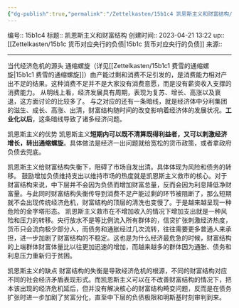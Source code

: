```yaml
---
{"dg-publish":true,"permalink":"/Zettelkasten/15b1c4 凯恩斯主义和财富结构/","dgPassFrontmatter":true}
---
```


编号:: 15b1c4
标题:: 凯恩斯主义和财富结构
创建时间:: 2023-04-21 13:22
up:: [[Zettelkasten/15b1c 货币对应央行的负债\|15b1c 货币对应央行的负债]]
来源:: 

---
当代经济危机的源头
通缩螺旋（详见[[Zettelkasten/15b1c1 费雪的通缩螺旋\|15b1c1 费雪的通缩螺旋]]）由产能过剩和消费不足引发的，是消费能力相对产出不足的结果。这种消费不足并不是大家没有消费意愿，而是没有薪资收入支撑的消费能力。
从明线上看，经济发展具有周期，表现为复苏、增长、高涨以及衰退，这方面讨论的比较多了。
与之对应的还有一条暗线，就是经济体中分利集团的滋生、成长、高涨、出清，财富结构随时间的改变影响着经济体的发展状况。**工业化以后**，这条暗线导致了诸多经济问题。

凯恩斯主义的优势
凯恩斯主义**短期内可以既不清算既得利益者，又可以刺激经济增长，转出通缩螺旋**。具体做法是经济一出问题就给宽松的货币政策，或者拿政府负债去兜底。

凯恩斯主义给财富结构失衡下，阻碍了市场自发出清。具体体现为风险和债务的转移。
鼓励增加负债维持支出以维持市场的热度就是凯恩斯主义救市的核心。对于财富结构来说，中下层并不会因为负债而增加财富总量，反而会因为利息降低净财富量。与此同时财富结构失衡传导到消费不足产能过剩的环节被阻断了，那么短期就不会出现传统经济危机，财富结构的顶层的清洗也变慢了。于是越来越呈现一种危险的金字塔形态。
凯恩斯主义救市在不增加收入的情况下增加支出就是一种风险和压力的转移。央行放水不是等比例流入所有群体的，信贷扩张刺激经济热度，货币只会流向极少部分人，而债务和通胀经过几次流转，往往需要更多普通人来承担，进一步加剧了财富结构的不稳定。这也是为什么经济最危急的时候，财富结构的上端群体财富体量比以往更加迅速的增加，而越来越多的群体因为通胀、债务和利息压力重新归于贫困。

凯恩斯主义的缺点
财富结构的失衡是导致经济危机的根源，不同的财富结构对应不同的社会经济矛盾表现形式。而凯恩斯主义可以在不改善财富结构的情况下，把本该出现的经济危机延后，但并没有解决核心的财富结构畸变问题，反而是在债务扩张时进一步加剧了贫富分化，直至中下层的负债极限和明斯基时刻审判到来。